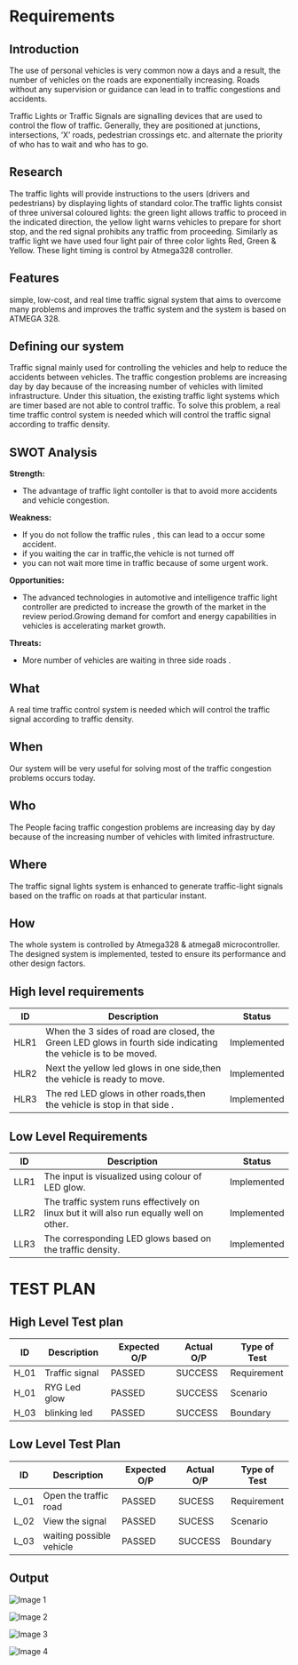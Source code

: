 # Requirements
## Introduction
The use of personal vehicles is very common now a days and a result, the number of vehicles on the roads are exponentially increasing. Roads without any supervision or guidance can lead in to traffic congestions and accidents.

Traffic Lights or Traffic Signals are signalling devices that are used to control the flow of traffic. Generally, they are positioned at junctions, intersections, ‘X’ roads, pedestrian crossings etc. and alternate the priority of who has to wait and who has to go.
## Research
The traffic lights will provide instructions to the users (drivers and pedestrians) by displaying lights of standard color.The traffic lights consist of three universal coloured lights: the green light allows traffic to proceed in the indicated direction, the yellow  light  warns  vehicles  to  prepare  for  short  stop, and the red  signal prohibits any  traffic  from  proceeding. Similarly  as  traffic light we have used four light pair of three color lights Red, Green & Yellow. These light timing is control by Atmega328 controller.
## Features
simple, low-cost, and real time traffic signal system that aims to overcome many problems and improves the traffic system and the system is based on ATMEGA 328.
## Defining our system
Traffic signal mainly used for controlling the vehicles and help to reduce the accidents between vehicles. The traffic congestion problems are increasing day by day because of the increasing number of vehicles with limited infrastructure. Under this situation, the existing traffic light systems which are timer based are not able to control traffic. To solve this problem, a real time traffic control system is needed which will control the traffic signal according to traffic density.
## SWOT Analysis
**Strength:**
- The advantage of  traffic light contoller is that to avoid more accidents and vehicle congestion.

**Weakness:**
- If you do not follow the traffic rules , this can lead to a occur some accident.
- if you waiting the car in traffic,the vehicle is not turned off 
- you can not wait more time in traffic because of some urgent work.

**Opportunities:**
- The advanced technologies in automotive and intelligence traffic light controller are predicted to increase the growth of the market in the review period.Growing demand for comfort and energy capabilities in vehicles is accelerating market growth.

**Threats:**
- More number of vehicles are waiting in three side roads .
## What
A real time traffic control system is needed which will control the traffic signal according to traffic density.
## When
Our system will be very useful for solving most of the traffic congestion problems occurs today.
## Who
The People facing traffic congestion problems are increasing day by day because of the increasing number of vehicles with limited infrastructure.
## Where
The traffic signal lights system is enhanced to generate traffic-light signals based on the traffic on roads at that particular instant.
## How
The whole system is controlled by Atmega328 & atmega8 microcontroller. The designed system is implemented, tested to ensure its performance and other design factors.
## High level requirements
| ID | Description | Status |
|------| ------| ------|
| HLR1 | When the 3 sides of road are closed, the Green LED glows in fourth side indicating the vehicle is to be moved. | Implemented
|HLR2  | Next the yellow led glows in one side,then the vehicle is ready to move.| Implemented
|HLR3  | The red LED glows in other roads,then the vehicle is stop in that side . |	Implemented
## Low Level Requirements
| ID | Description | Status |
|-------|------|------|
| LLR1 | The input is visualized using colour of LED glow.| Implemented 
| LLR2 | The traffic system runs effectively on linux but it will also run equally well on other.  | Implemented
| LLR3 | The corresponding LED glows based on the traffic density.| Implemented 
# TEST PLAN
## High Level Test plan
| ID    | Description                             | Expected O/P | Actual O/P | Type of Test |
|-------|-----------------------------------------| ------------ | ---------- | ------------ |
| H_01  |Traffic signal                   |PASSED        |SUCCESS     | Requirement  |
| H_01  |RYG Led glow                      |PASSED        |SUCCESS     | Scenario     |
| H_03  | blinking led             |PASSED        |SUCCESS     | Boundary     |

## Low Level Test Plan
| ID    | Description           | Expected O/P | Actual O/P | Type of Test | 
|-------|-----------------------| ------------ | -----------| ------------ |
| L_01  |Open the traffic road         | PASSED       |SUCESS      | Requirement  |
| L_02  |View the signal | PASSED       |SUCESS      | Scenario     |
| L_03  |waiting possible vehicle     | PASSED       |SUCCESS     | Boundary     |

## Output
![Image 1](https://user-images.githubusercontent.com/94268410/144395120-d14580ec-b9d1-4bac-a0a6-c261282a1526.png)

![Image 2](https://user-images.githubusercontent.com/94268410/144395159-0cc78581-c3bd-4bd2-ba43-5a894c7a9c50.png)

![Image 3](https://user-images.githubusercontent.com/94268410/144396972-96f502b8-1d82-4a7d-8ff1-b5f6b5889acb.png)

![Image 4](https://user-images.githubusercontent.com/94268410/144397073-08856bd2-b9cd-48d7-8aba-71f1b1a22049.png)


